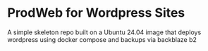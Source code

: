 # ProdWeb for Wordpress Sites

A simple skeleton repo built on a Ubuntu 24.04 image that deploys wordpress using docker compose and backups via backblaze b2
